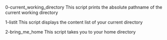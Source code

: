 0-current_working_directory
This script prints the absolute pathname of the current working directory

1-listit
This script displays the content list of your current directory

2-bring_me_home
This script takes you to your home directory
